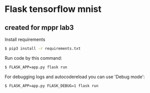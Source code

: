 # Flask tensorflow mnist
## created for mppr lab3

Install requirements
```sh
$ pip3 install -r requirements.txt
```

Run code by this command:
```sh
$ FLASK_APP=app.py flask run
```

For debugging logs and autocodereload you can use 'Debug mode':
```sh
$ FLASK_APP=app.py FLASK_DEBUG=1 flask run
```